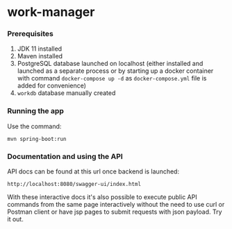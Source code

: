 # work-manager

### Prerequisites
1) JDK 11 installed
2) Maven installed
3) PostgreSQL database launched on localhost (either installed and launched as a separate process or by starting up a docker
container with command `docker-compose up -d` as `docker-compose.yml` file is added for convenience)
4) `workdb` database manually created

### Running the app

Use the command:

`mvn spring-boot:run`

### Documentation and using the API

API docs can be found at this url once backend is launched:

`http://localhost:8080/swagger-ui/index.html`

With these interactive docs it's also possible to execute public API commands from the same page interactively without 
the need to use curl or Postman client or have jsp pages to submit requests with json payload. Try it out.
